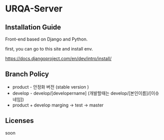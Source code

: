 # URQA-Server

## Installation Guide

Front-end based on Django and Python.

first, you can go to this site and install env.

https://docs.djangoproject.com/en/dev/intro/install/


## Branch Policy
* product - 안정화 버전 (stable version )
* develop - develop/[developername]  (개발할때는 develop/[본인이름]/[이슈네임])
* product + develop marging -> test -> master 

## Licenses
soon
